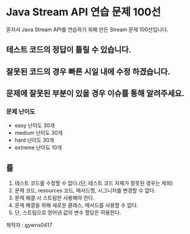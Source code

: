 # Java Stream API 연습 문제 100선

혼자서 Java Stream API를 연습하기 위해 만든 Stream 문제 100선입니다.
## 테스트 코드의 정답이 틀릴 수 있습니다.
## 잘못된 코드의 경우 빠른 시일 내에 수정 하겠습니다.
## 문제에 잘못된 부분이 있을 경우 이슈를 통해 알려주세요.
### 문제 난이도
* easy 난이도 30개
* medium 난이도 30개
* hard 난이도 30개
* extreme 난이도 10개

## 룰
1. 테스트 코드를 수정할 수 없다.(단, 테스트 코드 자체가 잘못된 경우는 제외)
2. 문제 코드, resources 코드, 메서드명, 시그니처를 변경할 수 없다.
3. 문제 해결 시 스트림만 사용해야 한다.
4. 문제 해결을 위해 새로운 클래스, 메서드를 사용할 수 없다.
5. 단, 스트림으로 얻어낸 값의 변수 할당은 허용한다.

제작자 : gywns0417

